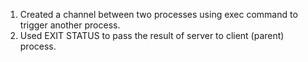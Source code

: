 1. Created a channel between two processes using exec command to trigger another process.
2. Used EXIT STATUS to pass the result of server to client (parent) process.
